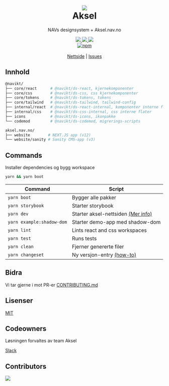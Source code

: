 <h1 align="center">
    <img src="https://user-images.githubusercontent.com/26967723/164701858-e8237611-1285-4c68-b9e3-e047499b94cf.svg" />
    <br/>Aksel
</h1>

<div align="center">
    <p>
        NAVs designsystem + Aksel.nav.no
    </p>
    <div align="center">
      <a href="https://main--5f801fb2aea7820022de2936.chromatic.com/">
          <img src="https://shields.io/badge/storybook-white?logo=storybook&style=flat"" />
      </a>
      <a href="https://github.com/navikt/Designsystemet/pulls">
          <img src="https://img.shields.io/badge/PRs-welcome-green.svg?color=%23262626"" />
      </a>
      <a href="https://github.com/navikt/Designsystemet/actions/workflows/ci.yml">
          <img src="https://github.com/navikt/Designsystemet/actions/workflows/ci.yml/badge.svg "" />
      </a>
    </div>
    <div><a href="https://www.npmjs.com/package/@navikt/ds-css"><img alt="npm" src="https://img.shields.io/npm/v/@navikt/ds-css?label=%40navikt%2Fds-*"></a></div>
    <br/>
    <a href="https://aksel.nav.no">Nettside</a> | <a href="https://github.com/navikt/Designsystemet/issues">Issues</a>
<br/>
</div>

## Innhold

```sh
@navikt/
├── core/react      # @navikt/ds-react, kjernekomponenter
├── core/css        # @navikt/ds-css, css kjernekomponenter
├── core/tokens     # @navikt/ds-tokens, tokens
├── core/tailwind   # @navikt/ds-tailwind, tailwind-config
├── internal/react  # @navikt/ds-react-internal, komponenter interne flater
├── internal/css    # @navikt/ds-css-internal, css interne flater
├── icons           # @navikt/ds-icons, ikonpakke
└── codemod         # @navikt/ds-codemod, migrerings-scripts

aksel.nav.no/
├── website        # NEXT.JS app (v12)
└── website/sanity # Sanity CMS-app (v3)
```

## Commands

Installer dependencies og bygg workspace

```sh
yarn && yarn boot
```

| Command                   | Script                                                                                                          |
| ------------------------- | --------------------------------------------------------------------------------------------------------------- |
| `yarn boot`               | Bygger alle pakker                                                                                              |
| `yarn storybook`          | Starter storybook                                                                                               |
| `yarn dev`                | Starter aksel-nettsiden [(Mer info)](https://github.com/navikt/Designsystemet/blob/main/aksel.nav.no/README.md) |
| `yarn example:shadow-dom` | Starter demo-app med shadow-dom                                                                                 |
| `yarn lint`               | Lints react and css workspaces                                                                                  |
| `yarn test`               | Runs tests                                                                                                      |
| `yarn clean`              | Fjerner genererte filer                                                                                         |
| `yarn changeset`          | Ny versjon-entry [(how-to)](https://github.com/navikt/Designsystemet/blob/main/.changeset/README.md)            |

## Bidra

Vi tar gjerne i mot PR-er [CONTRIBUTING.md](https://github.com/navikt/Designsystemet/blob/main/CONTRIBUTING.md)

## Lisenser

[MIT](https://github.com/navikt/Designsystemet/blob/main/LICENCE)

## Codeowners

Løsningen forvaltes av team Aksel

[Slack](https://nav-it.slack.com/archives/C7NE7A8UF)

## Contributors

<a href="https://github.com/navikt/Designsystemet/graphs/contributors">
  <img src="https://contrib.rocks/image?repo=navikt/Designsystemet" />
</a>
